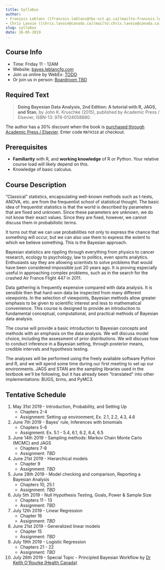 ```yaml
---
title: Syllabus
author:
- François Leblanc ([francois.leblanc@tbs-sct.gc.ca](mailto:francois.leblanc@tbs-sct.gc.ca))
- Chris Lavoie ([chris.lavoie@canada.ca](mailto:chris.lavoie@canada.ca))
slug: syllabus
date: 16-05-2019
...
```


## Course Info
* Time: Friday 11 - 12AM
* Website: [bayes.leblancfg.com](https://bayes.leblancfg.com)
* Join us online by WebEx: [TODO](https://gts-ee.webex.com/)
* Or join us in person: [Boardroom TBD](https://goo.gl/maps/pjWNqzHnb25vU59B9)

## Required Text
>**Doing Bayesian Data Analysis, 2nd Edition: A tutorial with R, JAGS, and Stan**, by John K. Kruschke (2015), published by Academic Press / Elsevier, ISBN-13: 978-0124058880.

The author has a 30% discount when the book is [purchased through Academic Press / Elsevier](https://www.elsevier.com/books/doing-bayesian-data-analysis/kruschke/978-0-12-405888-0). Enter code `MATH318` at checkout.

## Prerequisites
* **Familiarity** with R, and **working knowledge** of R or Python. Your relative course load will likely depend on this.
* Knowledge of basic calculus.

## Course Description
“Classical” statistics, encapsulating well-known methods such as t-tests, ANOVA, etc. are from the frequentist school of statistical thought. The basic idea of frequentist statistics is that the world is described by parameters that are fixed and unknown. Since these parameters are unknown, we do not know their exact values. Since they are fixed, however, we cannot discuss them in probabilistic terms.

It turns out that we can use probabilities not only to express the chance that something will occur, but we can also use them to express the extent to which we believe something. This is the Bayesian approach.

Bayesian statistics are rippling through everything from physics to cancer research, ecology to psychology, law to politics, even sports analytics. Enthusiasts say they are allowing scientists to solve problems that would have been considered impossible just 20 years ago. It is proving especially useful in approaching complex problems, such as in the search for the crashed Air France Flight 447 in 2011.

Data gathering is frequently expensive compared with data analysis. It is sensible then that hard-won data be inspected from many different viewpoints. In the selection of viewpoints, Bayesian methods allow greater emphasis to be given to scientific interest and less to mathematical convenience. This course is designed to provide an introduction to fundamental conceptual, computational, and practical methods of Bayesian data analysis.

The course will provide a basic introduction to Bayesian concepts and methods with an emphasis on the data analysis. We will discuss model choice, including the assessment of prior distributions. We will discuss how to conduct inference in a Bayesian setting, through posterior means, credible intervals and hypothesis testing.

The analyses will be performed using the freely available software Python and R, and we will spend some time during our first meeting to set up our environments. JAGS and STAN are the sampling libraries used in the textbook we'll be following, but it has already been "translated" into other implementations: BUGS, brms, and PyMC3.

## Tentative Schedule

1. May 31st 2019 - Introduction, Probability, and Setting Up
	* Chapters 2-4
	* Assignment: Setting up environment, Ex. 2.1, 2.2, 4.3, 4.6
2. June 7th 2019 - Bayes' rule, Inferences with binomials
	* Chapters 5-6
	* Assignment: Ex. 5.1 - 5.4, 6.1, 6.2, 6.4, 6.5
3. June 14th 2019 - Sampling methods: Markov Chain Monte Carlo (MCMC) and JAGS
	* Chapters 7-8
	* Assignment: *TBD*
4. June 21st 2019 - Hierarchical models
	* Chapter 9
	* Assignment: *TBD*
5. June 28th 2019 - Model checking and comparison, Reporting a Bayesian Analysis
	* Chapters 10, 25.1
	* Assignment: *TBD*
6. July 5th 2019 - Null Hypothesis Testing, Goals, Power & Sample Size
	* Chapters 11 - 13
	* Assignment: *TBD*
7. July 12th 2019 - Linear Regression
	* Chapter 16
	* Assignment: *TBD*
8. June 21st 2019 - Generalized linear models
	* Chapter 15
	* Assignment: *TBD*
9. July 19th 2019 - Logistic Regression
	* Chapters 21 - 22
	* Assignment: *TBD*
10. July 26th 2019 - Special Topic - Principled Bayesian Workflow by [Dr Keith O'Rourke (Health Canada)](https://profils-profiles.science.gc.ca/en/profile/dr-keith-orourke)
